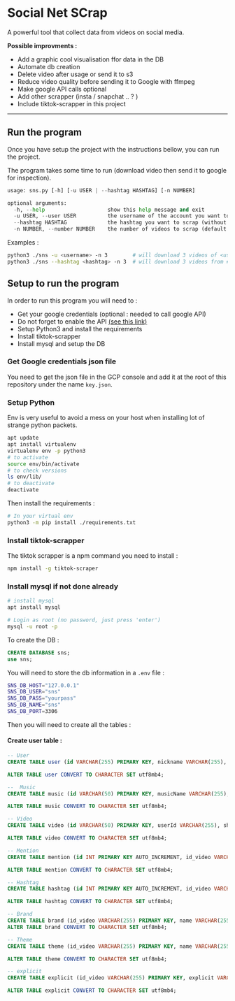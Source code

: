 # Social Net SCrap

A powerful tool that collect data from videos on social media.

**Possible improvments :**

- Add a graphic cool visualisation ffor data in the DB
- Automate db creation
- Delete video after usage or send it to s3 
- Reduce video quality before sending it to Google with ffmpeg
- Make google API calls optional
- Add other scrapper (insta / snapchat .. ? )
- Include tiktok-scrapper in this project 
-------
## Run the program

Once you have setup the project with the instructions bellow, you can run the project.

The program takes some time to run (download video then send it to google for inspection). 

```python
usage: sns.py [-h] [-u USER | --hashtag HASHTAG] [-n NUMBER]

optional arguments:
  -h, --help                    show this help message and exit
  -u USER, --user USER          the username of the account you want to scrap.
  --hashtag HASHTAG             the hashtag you want to scrap (without #).
  -n NUMBER, --number NUMBER    the number of videos to scrap (default: 10).
```

Examples : 
```bash
python3 ./sns -u <username> -n 3        # will download 3 videos of <username>
python3 ./sns --hashtag <hashtag> -n 3  # will download 3 videos from #hashtag
```

## Setup to run the program

In order to run this program you will need to : 
* Get your google credentials (optional : needed to call google API)
* Do not forget to enable the API [(see this link)](https://console.developers.google.com/apis/api/videointelligence.googleapis.com/overview)
* Setup Python3 and install the requirements
* Install tiktok-scrapper 
* Install mysql and setup the DB

### Get Google credentials json file

You need to get the json file in the GCP console and add it at the root of this repository under the name `key.json`.

### Setup Python

Env is very useful to avoid a mess on your host when installing lot of strange python packets.

```bash
apt update
apt install virtualenv
virtualenv env -p python3
# to activate
source env/bin/activate
# to check versions
ls env/lib/
# to deactivate
deactivate
```

Then install the requirements : 

```bash
# In your virtual env
python3 -m pip install ./requirements.txt
```


### Install tiktok-scrapper

The tiktok scrapper is a npm command you need to install : 
```bash
npm install -g tiktok-scraper
```

### Install mysql if not done already

```bash
# install mysql
apt install mysql

# Login as root (no password, just press 'enter')
mysql -u root -p 
```

To create the DB : 
```sql
CREATE DATABASE sns;
use sns;
```

You will need to store the db information in a `.env` file : 
```bash
SNS_DB_HOST="127.0.0.1"
SNS_DB_USER="sns"
SNS_DB_PASS="yourpass"
SNS_DB_NAME="sns"
SNS_DB_PORT=3306
```

Then you will need to create all the tables : 

#### Create user table : 
```sql
-- User
CREATE TABLE user (id VARCHAR(255) PRIMARY KEY, nickname VARCHAR(255), avatar VARCHAR(1000), name VARCHAR(255), tikid VARCHAR(255), fans INT, secuid VARCHAR(255), signature VARCHAR(1000), digg INT, verified TINYINT, video INT, heart INT, following INT);

ALTER TABLE user CONVERT TO CHARACTER SET utf8mb4;

--  Music
CREATE TABLE music (id VARCHAR(50) PRIMARY KEY, musicName VARCHAR(255), duration INT, playUrl VARCHAR(500), musicOriginal TINYINT, coverUrl VARCHAR(500), musicAlbum VARCHAR(255), musicAuthor VARCHAR(255));

ALTER TABLE music CONVERT TO CHARACTER SET utf8mb4;

-- Video
CREATE TABLE video (id VARCHAR(50) PRIMARY KEY, userId VARCHAR(255), shareCount INT, commentCount INT, playCount INT, videoUrl VARCHAR(1000), text VARCHAR(1000), coverDynamic VARCHAR(1000), createTime VARCHAR(255), secretID VARCHAR(255), webVideoUrl VARCHAR(1000), diggCount INT, height INT, width INT, duration INT);

ALTER TABLE video CONVERT TO CHARACTER SET utf8mb4;

-- Mention
CREATE TABLE mention (id INT PRIMARY KEY AUTO_INCREMENT, id_video VARCHAR(255), username VARCHAR(255));

ALTER TABLE mention CONVERT TO CHARACTER SET utf8mb4;

-- Hashtag
CREATE TABLE hashtag (id INT PRIMARY KEY AUTO_INCREMENT, id_video VARCHAR(255), name VARCHAR(255), title VARCHAR(255), cover VARCHAR(1000));

ALTER TABLE hashtag CONVERT TO CHARACTER SET utf8mb4;

-- Brand
CREATE TABLE brand (id_video VARCHAR(255) PRIMARY KEY, name VARCHAR(255));
ALTER TABLE brand CONVERT TO CHARACTER SET utf8mb4;

-- Theme
CREATE TABLE theme (id_video VARCHAR(255) PRIMARY KEY, name VARCHAR(255));

ALTER TABLE theme CONVERT TO CHARACTER SET utf8mb4;

-- explicit
CREATE TABLE explicit (id_video VARCHAR(255) PRIMARY KEY, explicit VARCHAR(250));

ALTER TABLE explicit CONVERT TO CHARACTER SET utf8mb4;
```
